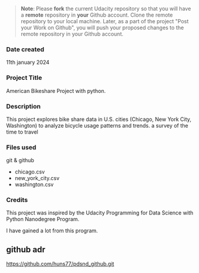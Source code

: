 >**Note**: Please **fork** the current Udacity repository so that you will have a **remote** repository in **your** Github account. Clone the remote repository to your local machine. Later, as a part of the project "Post your Work on Github", you will push your proposed changes to the remote repository in your Github account.

### Date created
11th january 2024

### Project Title
American Bikeshare Project with python.
### Description
This project explores bike share data in U.S. cities (Chicago, New York City, Washington) to analyze bicycle usage patterns and trends. 
a survey of the time to travel
### Files used
git & github
- chicago.csv
- new_york_city.csv
- washington.csv


### Credits
This project was inspired by the Udacity Programming for Data Science with Python Nanodegree Program.

I have gained a lot from this program.

## github adr
https://github.com/huns77/pdsnd_github.git
